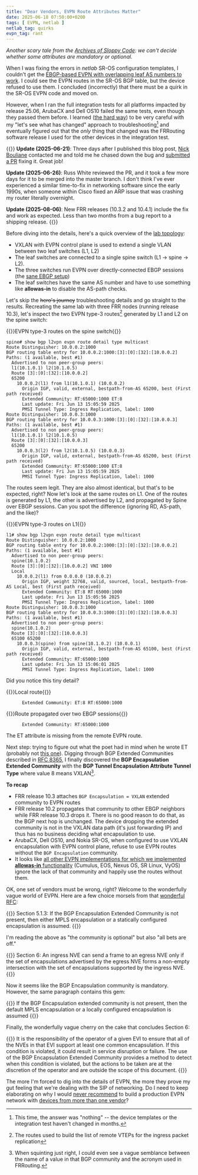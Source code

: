 ```yaml
---
title: "Dear Vendors, EVPN Route Attributes Matter"
date: 2025-06-18 07:50:00+0200
tags: [ EVPN, netlab ]
netlab_tag: quirks
evpn_tag: rant
---
```

_Another scary tale from the [Archives of Sloppy Code](/tag/netlab#quirks): we can't decide whether some attributes are mandatory or optional._

When I was fixing the errors in _netlab_ SR-OS configuration templates, I couldn't get the [EBGP-based EVPN with overlapping leaf AS numbers to work](https://github.com/ipspace/netlab/blob/24325f608d123102fa90096ee66f21a796bdb7c0/tests/integration/evpn/13-vxlan-ebgp-allowas.yml). I could see the EVPN routes in the SR-OS BGP table, but the device refused to use them. I concluded  (incorrectly) that there must be a quirk in the SR-OS EVPN code and moved on.
<!--more-->
However, when I ran the full integration tests for all platforms impacted by release 25.06, ArubaCX and Dell OS10 failed the same tests, even though they passed them before. I learned ([the hard way](/2025/06/linux-bridge-stuck-ports/)) to be very careful with my "let's see what has changed" approach to troubleshooting[^NT] and eventually figured out that the *only* thing that changed was the FRRouting software release I used for the other devices in the integration test.

[^NT]: This time, the answer was "nothing" -- the device templates or the integration test haven't changed in months.

{{<long-quote>}}
**Update (2025-06-21)**: Three days after I published this blog post, [Nick Bouliane](https://github.com/nick-bouliane) contacted me and told me he chased down the bug and [submitted a PR](https://github.com/FRRouting/frr/pull/19065) fixing it. Great job!

**Update (2025-06-26)**: Russ White reviewed the PR, and it took a few more days for it to be merged into the master branch. I don't think I've ever experienced a similar time-to-fix in networking software since the early 1990s, when someone within Cisco fixed an ARP issue that was crashing my router literally overnight.

**Update (2025-08-06)**: New FRR releases (10.3.2 and 10.4.1) include the fix and work as expected. Less than two months from a bug report to a shipping release.
{{</long-quote>}}

Before diving into the details, here's a quick overview of the [lab topology](https://github.com/ipspace/netlab/blob/24325f608d123102fa90096ee66f21a796bdb7c0/tests/integration/evpn/13-vxlan-ebgp-allowas.yml):

* VXLAN with EVPN control plane is used to extend a single VLAN between two leaf switches (L1, L2)
* The leaf switches are connected to a single spine switch (L1 → spine → L2).
* The three switches run EVPN over directly-connected EBGP sessions (the [sane EBGP setup](https://www.ipspace.net/Data_Center_BGP/BGP_in_EVPN-Based_Data_Center_Fabrics))
* The leaf switches have the same AS number and have to use something like **allowas-in** to disable the AS-path checks.

Let's skip the ~~hero's journey~~ troubleshooting details and go straight to the results. Recreating the same lab with three FRR nodes (running release 10.3), let's inspect the two EVPN type-3 routes[^ET3] generated by L1 and L2 on the spine switch:

[^ET3]: The routes used to build the list of remote VTEPs for the ingress packet replication

{{<cc>}}EVPN type-3 routes on the spine switch{{</cc>}}
```
spine# show bgp l2vpn evpn route detail type multicast
Route Distinguisher: 10.0.0.2:1000
BGP routing table entry for 10.0.0.2:1000:[3]:[0]:[32]:[10.0.0.2]
Paths: (1 available, best #1)
  Advertised to non peer-group peers:
  l1(10.1.0.1) l2(10.1.0.5)
  Route [3]:[0]:[32]:[10.0.0.2]
  65200
    10.0.0.2(l1) from l1(10.1.0.1) (10.0.0.2)
      Origin IGP, valid, external, bestpath-from-AS 65200, best (First path received)
      Extended Community: RT:65000:1000 ET:8
      Last update: Fri Jun 13 15:05:59 2025
      PMSI Tunnel Type: Ingress Replication, label: 1000
Route Distinguisher: 10.0.0.3:1000
BGP routing table entry for 10.0.0.3:1000:[3]:[0]:[32]:[10.0.0.3]
Paths: (1 available, best #1)
  Advertised to non peer-group peers:
  l1(10.1.0.1) l2(10.1.0.5)
  Route [3]:[0]:[32]:[10.0.0.3]
  65200
    10.0.0.3(l2) from l2(10.1.0.5) (10.0.0.3)
      Origin IGP, valid, external, bestpath-from-AS 65200, best (First path received)
      Extended Community: RT:65000:1000 ET:8
      Last update: Fri Jun 13 15:05:59 2025
      PMSI Tunnel Type: Ingress Replication, label: 1000
```

The routes seem legit. They are also almost identical, but that's to be expected, right? Now let's look at the same routes on L1. One of the routes is generated by L1, the other is advertised by L2, and propagated by Spine over EBGP sessions. Can you spot the difference (ignoring RD, AS-path, and the like)?

{{<cc>}}EVPN type-3 routes on L1{{</cc>}}
```
l1# show bgp l2vpn evpn route detail type multicast
Route Distinguisher: 10.0.0.2:1000
BGP routing table entry for 10.0.0.2:1000:[3]:[0]:[32]:[10.0.0.2]
Paths: (1 available, best #1)
  Advertised to non peer-group peers:
  spine(10.1.0.2)
  Route [3]:[0]:[32]:[10.0.0.2] VNI 1000
  Local
    10.0.0.2(l1) from 0.0.0.0 (10.0.0.2)
      Origin IGP, weight 32768, valid, sourced, local, bestpath-from-AS Local, best (First path received)
      Extended Community: ET:8 RT:65000:1000
      Last update: Fri Jun 13 15:05:56 2025
      PMSI Tunnel Type: Ingress Replication, label: 1000
Route Distinguisher: 10.0.0.3:1000
BGP routing table entry for 10.0.0.3:1000:[3]:[0]:[32]:[10.0.0.3]
Paths: (1 available, best #1)
  Advertised to non peer-group peers:
  spine(10.1.0.2)
  Route [3]:[0]:[32]:[10.0.0.3]
  65100 65200
    10.0.0.3(spine) from spine(10.1.0.2) (10.0.0.1)
      Origin IGP, valid, external, bestpath-from-AS 65100, best (First path received)
      Extended Community: RT:65000:1000
      Last update: Fri Jun 13 15:06:01 2025
      PMSI Tunnel Type: Ingress Replication, label: 1000
```

Did you notice this tiny detail?

{{<cc>}}Local route{{</cc>}}
```
      Extended Community: ET:8 RT:65000:1000
```

{{<cc>}}Route propagated over two EBGP sessions{{</cc>}}
```
      Extended Community: RT:65000:1000
```

The ET attribute is missing from the remote EVPN route.

Next step: trying to figure out what the poet had in mind when he wrote ET (probably not [this one](https://en.wikipedia.org/wiki/E.T._the_Extra-Terrestrial)). Digging through BGP Extended Communities described in [RFC 8365](https://datatracker.ietf.org/doc/html/rfc8365), I finally discovered the **BGP Encapsulation Extended Community** with the **BGP Tunnel Encapsulation Attribute Tunnel Type** where value 8 means VXLAN[^SJR].

[^SJR]: When squinting just right, I could even see a vague semblance between the name of a value in that BGP community and the acronym used in FRRouting.

**To recap**

* FRR release 10.3 attaches `BGP Encapsulation = VXLAN` extended community to EVPN routes
* FRR release 10.2 propagates that community to other EBGP neighbors while FRR release 10.3 drops it. There is no good reason to do that, as the BGP next hop is unchanged. The device dropping the extended community is not in the VXLAN data path (it's just forwarding IP) and thus has no business deciding what encapsulation to use.
* ArubaCX, Dell OS10, and Nokia SR-OS, when configured to use VXLAN encapsulation with EVPN control plane, refuse to use EVPN routes without the `BGP Encapsulation` community.
* It looks like [all other EVPN implementations for which we implemented **allowas-in** functionality](https://release.netlab.tools/_html/coverage.evpn) (Cumulus, EOS, Nexus OS, SR Linux, VyOS) ignore the lack of that community and happily use the routes without them.

OK, one set of vendors must be wrong, right? Welcome to the wonderfully vague world of EVPN. Here are a few choice morsels from that [wonderful RFC](https://datatracker.ietf.org/doc/html/rfc8365):

{{<long-quote>}}
Section 5.1.3: If the BGP Encapsulation Extended Community is not present, then either MPLS encapsulation or a statically configured encapsulation is assumed.
{{</long-quote>}}

I'm reading the above as "the community is optional" but also "all bets are off."

{{<long-quote>}}
Section 6: An ingress NVE can send a frame to an egress NVE only if the set of encapsulations advertised by the egress NVE forms a non-empty intersection with the set of encapsulations supported by the ingress NVE.
{{</long-quote>}}

Now it seems like the BGP Encapsulation community is mandatory. However, the same paragraph contains this gem:

{{<long-quote>}}
If the BGP Encapsulation extended community is not present, then the default MPLS encapsulation or a locally configured encapsulation is assumed
{{</long-quote>}}

Finally, the wonderfully vague cherry on the cake that concludes Section 6:

{{<long-quote>}}
It is the responsibility of the operator of a given EVI to ensure that all of the NVEs in that EVI support at least one common encapsulation. If this condition is violated, it could result in service disruption or failure. The use of the BGP Encapsulation Extended Community provides a method to detect when this condition is violated, but the actions to be taken are at the discretion of the operator and are outside the scope of this document.
{{</long-quote>}}

The more I'm forced to dig into the details of EVPN, the more they prove my gut feeling that we're dealing with the SIP of networking. Do I need to keep elaborating on why I would [never recommend](/2024/03/multivendor-evpn-revisited/) to build a production EVPN network with [devices from more than one vendor](https://blog.ipspace.net/2023/04/multi-vendor-evpn-fabric/)?